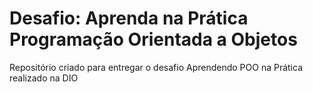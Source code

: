 <h1> Desafio: Aprenda na Prática Programação Orientada a Objetos</h1>

Repositório criado para entregar o desafio Aprendendo POO na Prática realizado na DIO
